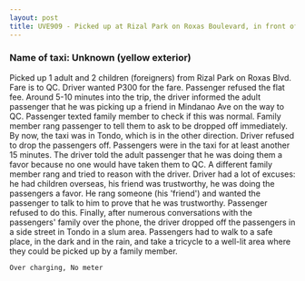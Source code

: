 ```yaml
---
layout: post
title: UVE909 - Picked up at Rizal Park on Roxas Boulevard, in front of the monument, northbound
---
```


### Name of taxi: Unknown (yellow exterior)

Picked up 1 adult and 2 children (foreigners) from Rizal Park on Roxas Blvd. Fare is to QC. Driver wanted P300 for the fare. Passenger refused the flat fee. Around 5-10 minutes into the trip, the driver informed the adult passenger that he was picking up a friend in Mindanao Ave on the way to QC. Passenger texted family member to check if this was normal. Family member rang passenger to tell them to ask to be dropped off immediately. By now, the taxi was in Tondo, which is in the other direction. Driver refused to drop the passengers off. Passengers were in the taxi for at least another 15 minutes. The driver told the adult passenger that he was doing them a favor because no one would have taken them to QC. A different family member rang and tried to reason with the driver. Driver had a lot of excuses: he had children overseas, his friend was trustworthy, he was doing the passengers a favor. He rang someone (his 'friend') and wanted the passenger to talk to him to prove that he was trustworthy. Passenger refused to do this. Finally, after numerous conversations with the passengers' family over the phone, the driver dropped off the passengers in a side street in Tondo in a slum area. Passengers had to walk to a safe place, in the dark and in the rain, and take a tricycle to a well-lit area where they could be picked up by a family member.

```Over charging, No meter```
